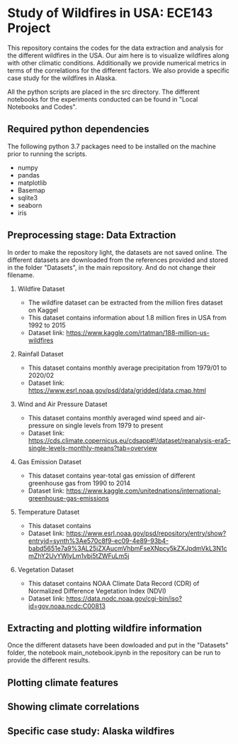 # Study of Wildfires in USA: ECE143 Project
This repository contains the codes for the data extraction and analysis for the different wildfires in the USA. Our aim here is to visualize wildfires along with other climatic conditions. Additionally we provide numerical metrics in terms of the correlations for the different factors. We also provide a specific case study for the wildfires in Alaska. 

All the python scripts are placed in the src directory. The different notebooks for the experiments conducted can be found in "Local Notebooks and Codes".

## Required python dependencies
The following python 3.7 packages need to be installed on the machine prior to running the scripts. 
- numpy
- pandas
- matplotlib
- Basemap
- sqlite3
- seaborn
- iris

## Preprocessing stage: Data Extraction
In order to make the repository light, the datasets are not saved online. The different datasets are downloaded from the references provided and stored in the folder "Datasets", in the main repository. And do not change their filename.
1. Wildfire Dataset
    - The wildfire dataset can be extracted from the million fires dataset on Kaggel
    - This dataset contains information about 1.8 million fires in USA from 1992 to 2015
    - Dataset link: https://www.kaggle.com/rtatman/188-million-us-wildfires
    
2. Rainfall Dataset
    - This dataset contains monthly average precipitation from 1979/01 to 2020/02
    - Dataset link: https://www.esrl.noaa.gov/psd/data/gridded/data.cmap.html
    
3. Wind and Air Pressure Dataset
    - This dataset contains monthly averaged wind speed and air-pressure on single levels from 1979 to present
    - Dataset link: https://cds.climate.copernicus.eu/cdsapp#!/dataset/reanalysis-era5-single-levels-monthly-means?tab=overview
    
4. Gas Emission Dataset
    - This dataset contains year-total gas emission of different greenhouse gas from 1990 to 2014
    - Dataset link: https://www.kaggle.com/unitednations/international-greenhouse-gas-emissions
    
5. Temperature Dataset
    - This dataset contains 
    - Dataset link: https://www.esrl.noaa.gov/psd/repository/entry/show?entryid=synth%3Ae570c8f9-ec09-4e89-93b4-babd5651e7a9%3AL25jZXAucmVhbmFseXNpcy5kZXJpdmVkL3N1cmZhY2UvYWlyLm1vbi5tZWFuLm5j
    
6. Vegetation Dataset
    - This dataset contains NOAA Climate Data Record (CDR) of Normalized Difference Vegetation Index (NDVI)
    - Dataset link: https://data.nodc.noaa.gov/cgi-bin/iso?id=gov.noaa.ncdc:C00813


## Extracting and plotting wildfire information 
Once the different datasets have been dowloaded and put in the "Datasets" folder, the notebook main_notebook.ipynb in the repository can be run to provide the different results. 


## Plotting climate features


## Showing climate correlations


## Specific case study: Alaska wildfires
